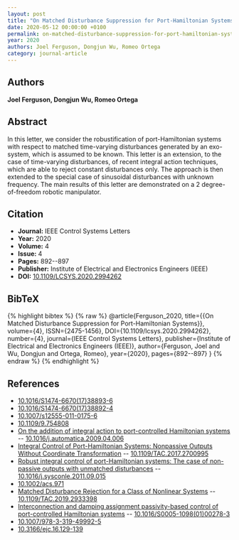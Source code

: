 ```yaml
---
layout: post
title: "On Matched Disturbance Suppression for Port-Hamiltonian Systems"
date: 2020-05-12 00:00:00 +0100
permalink: on-matched-disturbance-suppression-for-port-hamiltonian-systems
year: 2020
authors: Joel Ferguson, Dongjun Wu, Romeo Ortega
category: journal-article
---
```

 
## Authors
**Joel Ferguson, Dongjun Wu, Romeo Ortega**
 
## Abstract
In this letter, we consider the robustification of port-Hamiltonian systems with respect to matched time-varying disturbances generated by an exo-system, which is assumed to be known. This letter is an extension, to the case of time-varying disturbances, of recent integral action techniques, which are able to reject constant disturbances only. The approach is then extended to the special case of sinusoidal disturbances with unknown frequency. The main results of this letter are demonstrated on a 2 degree-of-freedom robotic manipulator.
 
## Citation
- **Journal:** IEEE Control Systems Letters
- **Year:** 2020
- **Volume:** 4
- **Issue:** 4
- **Pages:** 892--897
- **Publisher:** Institute of Electrical and Electronics Engineers (IEEE)
- **DOI:** [10.1109/LCSYS.2020.2994262](https://doi.org/10.1109/LCSYS.2020.2994262)
 
## BibTeX
{% highlight bibtex %}
{% raw %}
@article{Ferguson_2020,
  title={{On Matched Disturbance Suppression for Port-Hamiltonian Systems}},
  volume={4},
  ISSN={2475-1456},
  DOI={10.1109/lcsys.2020.2994262},
  number={4},
  journal={IEEE Control Systems Letters},
  publisher={Institute of Electrical and Electronics Engineers (IEEE)},
  author={Ferguson, Joel and Wu, Dongjun and Ortega, Romeo},
  year={2020},
  pages={892--897}
}
{% endraw %}
{% endhighlight %}
 
## References
- [10.1016/S1474-6670(17)38893-6](https://doi.org/10.1016/S1474-6670(17)38893-6)
- [10.1016/S1474-6670(17)38892-4](https://doi.org/10.1016/S1474-6670(17)38892-4)
- [10.1007/s12555-011-0175-6](https://doi.org/10.1007/s12555-011-0175-6)
- [10.1109/9.754808](https://doi.org/10.1109/9.754808)
- [On the addition of integral action to port-controlled Hamiltonian systems](on-the-addition-of-integral-action-to-port-controlled-hamiltonian-systems) -- [10.1016/j.automatica.2009.04.006](https://doi.org/10.1016/j.automatica.2009.04.006)
- [Integral Control of Port-Hamiltonian Systems: Nonpassive Outputs Without Coordinate Transformation](integral-control-of-port-hamiltonian-systems-nonpassive-outputs-without-coordinate-transformation) -- [10.1109/TAC.2017.2700995](https://doi.org/10.1109/TAC.2017.2700995)
- [Robust integral control of port-Hamiltonian systems: The case of non-passive outputs with unmatched disturbances](robust-integral-control-of-port-hamiltonian-systems-the-case-of-non-passive-outputs-with-unmatched-disturbances) -- [10.1016/j.sysconle.2011.09.015](https://doi.org/10.1016/j.sysconle.2011.09.015)
- [10.1002/acs.971](https://doi.org/10.1002/acs.971)
- [Matched Disturbance Rejection for a Class of Nonlinear Systems](matched-disturbance-rejection-for-a-class-of-nonlinear-systems) -- [10.1109/TAC.2019.2933398](https://doi.org/10.1109/TAC.2019.2933398)
- [Interconnection and damping assignment passivity-based control of port-controlled Hamiltonian systems](interconnection-and-damping-assignment-passivity-based-control-of-port-controlled-hamiltonian-systems) -- [10.1016/S0005-1098(01)00278-3](https://doi.org/10.1016/S0005-1098(01)00278-3)
- [10.1007/978-3-319-49992-5](https://doi.org/10.1007/978-3-319-49992-5)
- [10.3166/ejc.16.129-139](https://doi.org/10.3166/ejc.16.129-139)

